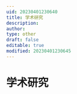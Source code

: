 ```yaml
---
uid: 20230401230640
title: 学术研究
description: 
author: 
type: other
draft: false
editable: true
modified: 20230401230645
---
```


# 学术研究